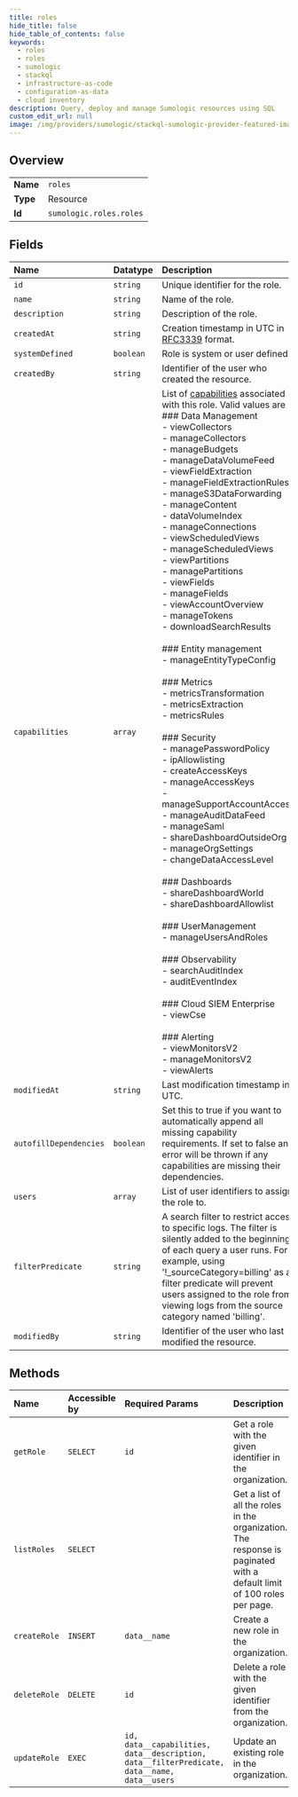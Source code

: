 ```yaml
---
title: roles
hide_title: false
hide_table_of_contents: false
keywords:
  - roles
  - roles
  - sumologic    
  - stackql
  - infrastructure-as-code
  - configuration-as-data
  - cloud inventory
description: Query, deploy and manage Sumologic resources using SQL
custom_edit_url: null
image: /img/providers/sumologic/stackql-sumologic-provider-featured-image.png
---
```

  
    

## Overview
<table><tbody>
<tr><td><b>Name</b></td><td><code>roles</code></td></tr>
<tr><td><b>Type</b></td><td>Resource</td></tr>
<tr><td><b>Id</b></td><td><code>sumologic.roles.roles</code></td></tr>
</tbody></table>

## Fields
| Name | Datatype | Description |
|:-----|:---------|:------------|
| `id` | `string` | Unique identifier for the role. |
| `name` | `string` | Name of the role. |
| `description` | `string` | Description of the role. |
| `createdAt` | `string` | Creation timestamp in UTC in [RFC3339](https://tools.ietf.org/html/rfc3339) format. |
| `systemDefined` | `boolean` | Role is system or user defined. |
| `createdBy` | `string` | Identifier of the user who created the resource. |
| `capabilities` | `array` | List of [capabilities](https://help.sumologic.com/Manage/Users-and-Roles/Manage-Roles/Role-Capabilities) associated with this role. Valid values are<br />### Data Management<br />  - viewCollectors<br />  - manageCollectors<br />  - manageBudgets<br />  - manageDataVolumeFeed<br />  - viewFieldExtraction<br />  - manageFieldExtractionRules<br />  - manageS3DataForwarding<br />  - manageContent<br />  - dataVolumeIndex<br />  - manageConnections<br />  - viewScheduledViews<br />  - manageScheduledViews<br />  - viewPartitions<br />  - managePartitions<br />  - viewFields<br />  - manageFields<br />  - viewAccountOverview<br />  - manageTokens<br />  - downloadSearchResults<br /><br />### Entity management<br />  - manageEntityTypeConfig<br /><br />### Metrics<br />  - metricsTransformation<br />  - metricsExtraction<br />  - metricsRules<br /><br />### Security<br />  - managePasswordPolicy<br />  - ipAllowlisting<br />  - createAccessKeys<br />  - manageAccessKeys<br />  - manageSupportAccountAccess<br />  - manageAuditDataFeed<br />  - manageSaml<br />  - shareDashboardOutsideOrg<br />  - manageOrgSettings<br />  - changeDataAccessLevel<br /><br />### Dashboards<br />  - shareDashboardWorld<br />  - shareDashboardAllowlist<br /><br />### UserManagement<br />  - manageUsersAndRoles<br /><br />### Observability<br />  - searchAuditIndex<br />  - auditEventIndex<br /><br />### Cloud SIEM Enterprise<br />  - viewCse<br /><br />### Alerting<br />  - viewMonitorsV2<br />  - manageMonitorsV2<br />  - viewAlerts |
| `modifiedAt` | `string` | Last modification timestamp in UTC. |
| `autofillDependencies` | `boolean` | Set this to true if you want to automatically append all missing capability requirements. If set to false an error will be thrown if any capabilities are missing their dependencies. |
| `users` | `array` | List of user identifiers to assign the role to. |
| `filterPredicate` | `string` | A search filter to restrict access to specific logs. The filter is silently added to the beginning of each query a user runs. For example, using '!_sourceCategory=billing' as a filter predicate will prevent users assigned to the role from viewing logs from the source category named 'billing'. |
| `modifiedBy` | `string` | Identifier of the user who last modified the resource. |
## Methods
| Name | Accessible by | Required Params | Description |
|:-----|:--------------|:----------------|:------------|
| `getRole` | `SELECT` | `id` | Get a role with the given identifier in the organization. |
| `listRoles` | `SELECT` |  | Get a list of all the roles in the organization. The response is paginated with a default limit of 100 roles per page. |
| `createRole` | `INSERT` | `data__name` | Create a new role in the organization. |
| `deleteRole` | `DELETE` | `id` | Delete a role with the given identifier from the organization. |
| `updateRole` | `EXEC` | `id, data__capabilities, data__description, data__filterPredicate, data__name, data__users` | Update an existing role in the organization. |

